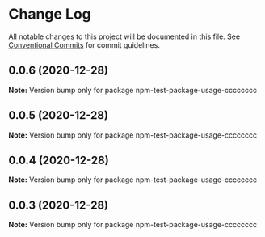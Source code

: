 # Change Log

All notable changes to this project will be documented in this file.
See [Conventional Commits](https://conventionalcommits.org) for commit guidelines.

## 0.0.6 (2020-12-28)

**Note:** Version bump only for package npm-test-package-usage-cccccccc





## 0.0.5 (2020-12-28)

**Note:** Version bump only for package npm-test-package-usage-cccccccc





## 0.0.4 (2020-12-28)

**Note:** Version bump only for package npm-test-package-usage-cccccccc





## 0.0.3 (2020-12-28)

**Note:** Version bump only for package npm-test-package-usage-cccccccc
